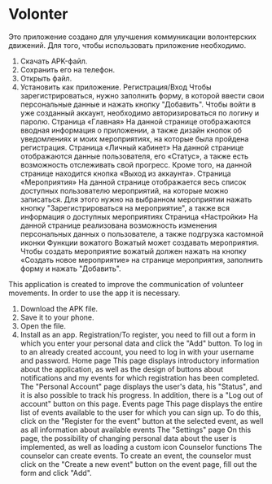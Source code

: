 # Volonter
Это приложение создано для улучшения коммуникации волонтерских движений. Для того, чтобы использовать приложение необходимо.
1.	Скачать APK-файл.
2.	Сохранить его на телефон.
3.	Открыть файл.
4.	Установить как приложение.
Регистрация/Вход Чтобы зарегистрироваться, нужно заполнить форму, в которой ввести свои персональные данные и нажать кнопку "Добавить". Чтобы войти в уже созданный аккаунт, необходимо авторизироваться по логину и паролю.
Страница «Главная» На данной странице отображаются вводная информация о приложении, а также дизайн кнопок об уведомлениях и моих мероприятиях, на которые была пройдена регистрация.
Страница «Личный кабинет» На данной странице отображаются данные пользователя, его «Статус», а также есть возможность отслеживать свой прогресс. Кроме того, на данной странице находится кнопка «Выход из аккаунта».
Страница «Мероприятия» На данной странице отображается весь список доступных пользователю мероприятий, на которые можно записаться. Для этого нужно на выбранном мероприятии нажать кнопку "Зарегистрироваться на мероприятие", а также вся информация о доступных мероприятиях
Страница «Настройки» На данной странице реализована возможность изменения персональных данных о пользователе, а также подгрузка кастомной иконки
Функции вожатого
Вожатый может создавать мероприятия. Чтобы создать мероприятие вожатый должен нажать на кнопку «Создать новое мероприятие» на странице мероприятия, заполнить форму и нажать "Добавить". 

This application is created to improve the communication of volunteer movements. In order to use the app it is necessary.
1. Download the APK file.
2. Save it to your phone.
3. Open the file.
4. Install as an app.
Registration/To register, you need to fill out a form in which you enter your personal data and click the "Add" button. To log in to an already created account, you need to log in with your username and password.
Home page This page displays introductory information about the application, as well as the design of buttons about notifications and my events for which registration has been completed.
The "Personal Account" page displays the user's data, his "Status", and it is also possible to track his progress. In addition, there is a "Log out of account" button on this page.
Events page This page displays the entire list of events available to the user for which you can sign up. To do this, click on the "Register for the event" button at the selected event, as well as all information about available events
The "Settings" page On this page, the possibility of changing personal data about the user is implemented, as well as loading a custom icon
Counselor functions
The counselor can create events. To create an event, the counselor must click on the "Create a new event" button on the event page, fill out the form and click "Add".
